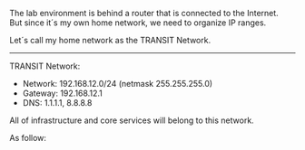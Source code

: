 
The lab environment is behind a router that is connected to the Internet.<br>
But since it´s my own home network, we need to organize IP ranges.<br>

Let´s call my home network as the TRANSIT Network.<br>

---
TRANSIT Network:
- Network: 192.168.12.0/24 (netmask 255.255.255.0)
- Gateway: 192.168.12.1
- DNS: 1.1.1.1, 8.8.8.8


All of infrastructure and core services will belong to this network.

As follow:
